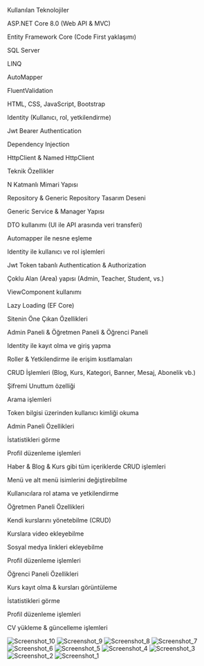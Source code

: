 Kullanılan Teknolojiler

ASP.NET Core 8.0 (Web API & MVC)

Entity Framework Core (Code First yaklaşımı)

SQL Server

LINQ

AutoMapper

FluentValidation

HTML, CSS, JavaScript, Bootstrap

Identity (Kullanıcı, rol, yetkilendirme)

Jwt Bearer Authentication

Dependency Injection

HttpClient & Named HttpClient

Teknik Özellikler

N Katmanlı Mimari Yapısı

Repository & Generic Repository Tasarım Deseni

Generic Service & Manager Yapısı

DTO kullanımı (UI ile API arasında veri transferi)

Automapper ile nesne eşleme

Identity ile kullanıcı ve rol işlemleri

Jwt Token tabanlı Authentication & Authorization

Çoklu Alan (Area) yapısı (Admin, Teacher, Student, vs.)

ViewComponent kullanımı

Lazy Loading (EF Core)

Sitenin Öne Çıkan Özellikleri

Admin Paneli & Öğretmen Paneli & Öğrenci Paneli

Identity ile kayıt olma ve giriş yapma

Roller & Yetkilendirme ile erişim kısıtlamaları

CRUD İşlemleri (Blog, Kurs, Kategori, Banner, Mesaj, Abonelik vb.)

Şifremi Unuttum özelliği

Arama işlemleri

Token bilgisi üzerinden kullanıcı kimliği okuma

Admin Paneli Özellikleri

İstatistikleri görme

Profil düzenleme işlemleri

Haber & Blog & Kurs gibi tüm içeriklerde CRUD işlemleri

Menü ve alt menü isimlerini değiştirebilme

Kullanıcılara rol atama ve yetkilendirme

Öğretmen Paneli Özellikleri

Kendi kurslarını yönetebilme (CRUD)

Kurslara video ekleyebilme

Sosyal medya linkleri ekleyebilme

Profil düzenleme işlemleri

Öğrenci Paneli Özellikleri

Kurs kayıt olma & kursları görüntüleme

İstatistikleri görme

Profil düzenleme işlemleri

CV yükleme & güncelleme işlemleri











![Screenshot_10](https://github.com/user-attachments/assets/4afa4ea9-e88b-4612-a272-1815a77a4515)
![Screenshot_9](https://github.com/user-attachments/assets/71441628-5d26-4e04-aa07-8e75cd15610d)
![Screenshot_8](https://github.com/user-attachments/assets/e8cded9e-8b5e-4a38-ab20-286301d07057)
![Screenshot_7](https://github.com/user-attachments/assets/2bbd95a1-e65a-46d7-99bf-444676c282da)
![Screenshot_6](https://github.com/user-attachments/assets/c9a1c9f6-6246-4c78-b399-56817b9a7dae)
![Screenshot_5](https://github.com/user-attachments/assets/1568df7f-341f-4ca8-8f0a-3e7ce619133c)
![Screenshot_4](https://github.com/user-attachments/assets/2693aa3a-a6cc-4ddf-b7df-e9e4c44304e6)
![Screenshot_3](https://github.com/user-attachments/assets/810bba71-1b42-4fe1-bb44-73fbf73d5b7f)
![Screenshot_2](https://github.com/user-attachments/assets/323aa4e8-2ebe-4a4a-967f-a54321bfc51a)
![Screenshot_1](https://github.com/user-attachments/assets/365256e6-732f-4ee5-86eb-7dbb2449fbf3)
